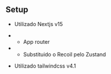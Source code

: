## Setup

- Utilizado Nextjs v15
- - App router

- - Substituido o Recoil pelo Zustand

- Utilizado tailwindcss v4.1